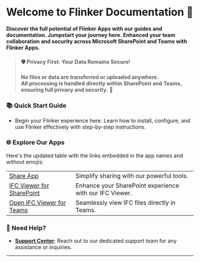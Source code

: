 # Welcome to Flinker Documentation 🚀

**Discover the full potential of Flinker Apps with our guides and documentation. Jumpstart your journey here. Enhanced your team collaboration and security across Microsoft SharePoint and Teams with Flinker Apps.**

> #### 🛡️ **Privacy First: Your Data Remains Secure!**
>  
> **No files or data are transferred or uploaded anywhere.**  
> **All processing is handled directly within SharePoint and Teams, ensuring full privacy and security.** 🔐

### 📚 Quick Start Guide
- Begin your Flinker experience here. Learn how to install, configure, and use Flinker effectively with step-by-step instructions.

### 🌐 Explore Our Apps
Here's the updated table with the links embedded in the app names and without emojis:

|                                                 |                                        |
|---------------------------------------------------------|---------------------------------------------------|
| [Share App](https://appsource.microsoft.com/de-de/product/office/WA200007197) | Simplify sharing with our powerful tools.         |
| [IFC Viewer for SharePoint](https://appsource.microsoft.com/de-de/product/office/wa200006238) | Enhance your SharePoint experience with our IFC Viewer. |
| [Open IFC Viewer for Teams](https://appsource.microsoft.com/de-de/product/office/WA200007412) | Seamlessly view IFC files directly in Teams.      |


### 🤝 Need Help?
- **[Support Center](https://outlook.office365.com/book/SupportConsultingonlinemeeting@flinker.app/)**: Reach out to our dedicated support team for any assistance or inquiries.

---
